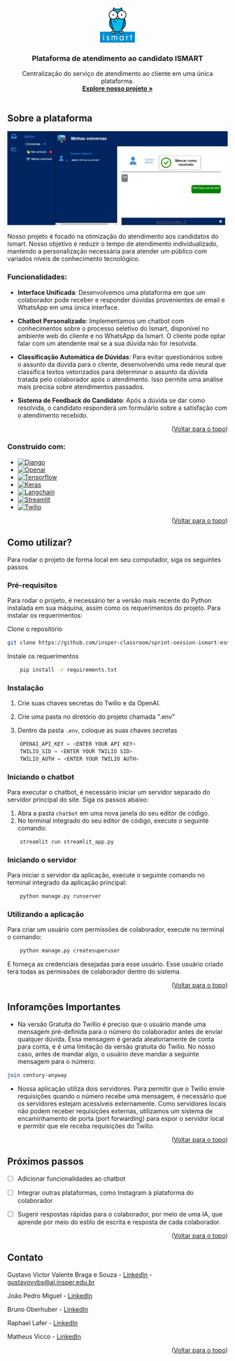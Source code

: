 <!-- Improved compatibility of back to top link: See: https://github.com/othneildrew/Best-README-Template/pull/73 -->
<a name="readme-top"></a>
<!--
*** Thanks for checking out the Best-README-Template. If you have a suggestion
*** that would make this better, please fork the repo and create a pull request
*** or simply open an issue with the tag "enhancement".
*** Don't forget to give the project a star!
*** Thanks again! Now go create something AMAZING! :D
-->



<!-- PROJECT SHIELDS -->
<!--
*** I'm using markdown "reference style" links for readability.
*** Reference links are enclosed in brackets [ ] instead of parentheses ( ).
*** See the bottom of this document for the declaration of the reference variables
*** for contributors-url, forks-url, etc. This is an optional, concise syntax you may use.
*** https://www.markdownguide.org/basic-syntax/#reference-style-links
-->






<!-- PROJECT LOGO -->
<br />
<div align="center">
  <a href="https://github.com/othneildrew/Best-README-Template">
    <img src="atendimento\static\atendimento\img\LOGO-ismart.png" alt="Logo" width="80" height="80">
  </a>

  <h3 align="center">Plataforma de atendimento ao candidato ISMART</h3>

  <p align="center">
    Centralização do serviço de atendimento ao cliente em uma única plataforma.
    <br />
    <a href="https://github.com/othneildrew/Best-README-Template"><strong>Explore nosso projeto »</strong></a>
    <br />
    <br />
    
  </p>
</div>





<!-- ABOUT THE PROJECT -->
## Sobre a plataforma

 <img src="atendimento\static\atendimento\img\printplataforma.png" alt="Logo" >

Nosso projeto é focado na otimização do atendimento aos candidatos do Ismart. Nosso objetivo é reduzir o tempo de atendimento individualizado, mantendo a personalização necessária para atender um público com variados níveis de conhecimento tecnológico. 

### Funcionalidades:
* **Interface Unificada**: Desenvolvemos uma plataforma em que um colaborador pode receber e responder dúvidas provenientes de email e WhatsApp em uma única interface.
  
* **Chatbot Personalizado**: Implementamos um chatbot com conhecimentos sobre o processo seletivo do Ismart, disponível no ambiente web do cliente e no WhatsApp da Ismart. O cliente pode optar falar com um atendente real se a sua dúvida não for resolvida.
* **Classificação Automática de Dúvidas**: Para evitar questionários sobre o assunto da dúvida para o cliente, desenvolvendo uma rede neural que classifica textos vetorizados para determinar o assunto da dúvida tratada pelo colaborador após o atendimento. Isso permite uma análise mais precisa sobre atendimentos passados.

* **Sistema de Feedback do Candidato**: Após a dúvida se dar como resolvida, o candidato responderá um formulário sobre a satisfação com o atendimento recebido. 

<p align="right">(<a href="#readme-top">Voltar para o topo</a>)</p>



### Construído com:



* [![Django][Django]][Django-url]
* [![Openai][Openai]][Openai-url]
* [![Tensorflow][Tensorflow]][Tensorflow-url]
* [![Keras][Keras]][Keras-url]
* [![Langchain][Langchain]][Langchain-url]
* [![Streamlit][Streamlit]][Streamlit-url]
* [![Twilio][Twilio]][Twilio-url]


<p align="right">(<a href="#readme-top">Voltar para o topo</a>)</p>



<!-- GETTING STARTED -->
## Como utilizar?

Para rodar o projeto de forma local em seu computador, siga os seguintes passos

### Pré-requisitos

Para rodar o projeto, é necessário ter a versão mais recente do Python instalada em sua máquina, assim como os requerimentos do projeto. Para instalar os requerimentos:

Clone o repositório
   ```sh
   git clone https://github.com/insper-classroom/sprint-session-ismart-esmeralda
   ```

  Instale os requerimentos
```sh
    pip install -r requirements.txt
  ```

### Instalação 

1. Crie suas chaves secretas do Twilio e da OpenAI.

2. Crie uma pasta no diretório do projeto chamada ".env" 

3. Dentro da pasta `.env`, coloque as suas chaves secretas
```js
    OPENAI_API_KEY = <ENTER YOUR API KEY>
    TWILIO_SID = <ENTER YOUR TWILIO SID>
    TWILIO_AUTH = <ENTER YOUR TWILIO AUTH>
```
### Iniciando o chatbot

Para executar o chatbot, é necessário iniciar um servidor separado do servidor principal do site. Siga os passos abaixo:

1. Abra a pasta ``chatbot`` em uma nova janela do seu editor de código.
2. No terminal integrado do seu editor de código, execute o seguinte comando:
```sh
    streamlit run streamlit_app.py
```
### Iniciando o servidor

Para iniciar o servidor da aplicação, execute o seguinte comando no terminal integrado da aplicação principal:

```sh
    python manage.py runserver
```
### Utilizando a aplicação

Para criar um usuário com permissões de colaborador, execute no terminal o comando:

```sh
    python manage.py createsuperuser
```

E forneça as credenciais desejadas para esse usuário. Esse usuário criado terá todas as permissões de colaborador dentro do sistema.



<p align="right">(<a href="#readme-top">Voltar para o topo</a>)</p>



<!-- USAGE EXAMPLES -->
## Inforamções Importantes

* Na versão Gratuita do Twillio é preciso que o usuário mande uma mensagem pré-definida para o número do colaborador antes de enviar qualquer dúvida. Essa mensagem é gerada aleatoriamente de conta para conta, e é uma limitação da versão gratuita do Twilio. No nosso caso, antes de mandar algo, o usuário deve mandar a seguinte mensagem para o número:
```bash
join century-anyway
```
* Nossa aplicação utiliza dois servidores. Para permitir que o Twilio envie requisições quando o número recebe uma mensagem, é necessário que os servidores estejam acessíveis externamente. Como servidores locais não podem receber requisições externas, utilizamos um sistema de encaminhamento de porta (port forwarding) para expor o servidor local e permitir que ele receba requisições do Twilio.



<p align="right">(<a href="#readme-top">Voltar para o topo</a>)</p>



<!-- ROADMAP -->
## Próximos passos

- [ ] Adicionar funcionalidades ao chatbot
- [ ] Integrar outras plataformas, como Instagram à plataforma do colaborador
- [ ] Sugerir respostas rápidas para o colaborador, por meio de uma IA, que aprende por meio do estilo de escrita e resposta de cada colaborador.



<p align="right">(<a href="#readme-top">Voltar para o topo</a>)</p>



<!-- CONTRIBUTING
## Contributing

Contributions are what make the open source community such an amazing place to learn, inspire, and create. Any contributions you make are **greatly appreciated**.

If you have a suggestion that would make this better, please fork the repo and create a pull request. You can also simply open an issue with the tag "enhancement".
Don't forget to give the project a star! Thanks again!

1. Fork the Project
2. Create your Feature Branch (`git checkout -b feature/AmazingFeature`)
3. Commit your Changes (`git commit -m 'Add some AmazingFeature'`)
4. Push to the Branch (`git push origin feature/AmazingFeature`)
5. Open a Pull Request

<p align="right">(<a href="#readme-top">back to top</a>)</p> -->



<!-- LICENSE -->
<!-- ## License

Distributed under the MIT License. See `LICENSE.txt` for more information.

<p align="right">(<a href="#readme-top">back to top</a>)</p> -->



<!-- CONTACT -->
## Contato

Gustavo Victor Valente Braga e Souza - [LinkedIn](https://www.linkedin.com/in/gustavo-valente-4b865824a/) - gustavovvbs@al.insper.edu.br

João Pedro Miguel - [LinkedIn](https://www.linkedin.com/in/jo%C3%A3o-pedro-a789b42b7/)

Bruno Oberhuber - [LinkedIn](https://www.linkedin.com/in/bruno-oberhuber/)

Raphael Lafer - [LinkedIn](https://www.linkedin.com/in/raphael-lafer-637b5b2bb/)

Matheus Vicco - [LinkedIn](https://www.linkedin.com/in/matheus-vicco-29bb24283/)


<p align="right">(<a href="#readme-top">Voltar para o topo</a>)</p>


<!-- MARKDOWN LINKS & IMAGES -->
<!-- https://www.markdownguide.org/basic-syntax/#reference-style-links -->
[contributors-shield]: https://img.shields.io/github/contributors/othneildrew/Best-README-Template.svg?style=for-the-badge
[contributors-url]: https://github.com/othneildrew/Best-README-Template/graphs/contributors
[forks-shield]: https://img.shields.io/github/forks/othneildrew/Best-README-Template.svg?style=for-the-badge
[forks-url]: https://github.com/othneildrew/Best-README-Template/network/members
[stars-shield]: https://img.shields.io/github/stars/othneildrew/Best-README-Template.svg?style=for-the-badge
[stars-url]: https://github.com/othneildrew/Best-README-Template/stargazers
[issues-shield]: https://img.shields.io/github/issues/othneildrew/Best-README-Template.svg?style=for-the-badge
[issues-url]: https://github.com/othneildrew/Best-README-Template/issues
[license-shield]: https://img.shields.io/github/license/othneildrew/Best-README-Template.svg?style=for-the-badge
[license-url]: https://github.com/othneildrew/Best-README-Template/blob/master/LICENSE.txt
[linkedin-shield]: https://img.shields.io/badge/-LinkedIn-black.svg?style=for-the-badge&logo=linkedin&colorB=555
[linkedin-url]: https://linkedin.com/in/othneildrew
[product-screenshot]: atendimento\static\atendimento\img\printplataforma.png
[Django]: https://img.shields.io/badge/Django-092E20?style=for-the-badge&logo=django&logoColor=white
[Django-url]: https://www.djangoproject.com/
[Openai]: https://img.shields.io/badge/openai-000000?style=for-the-badge&logo=openai&logoColor=white
[Openai-url]: https://openai.com/
[Tensorflow]: https://img.shields.io/badge/TensorFlow-FF6F00?style=for-the-badge&logo=tensorflow&logoColor=white
[Tensorflow-url]: https://www.tensorflow.org/?hl=pt-br
[Keras]: https://img.shields.io/badge/Keras%20-%23D00000.svg?&style=for-the-badge&logo=Keras&logoColor=white
[Keras-url]: https://keras.io/
[Langchain]: https://img.shields.io/badge/langchain-000000?style=for-the-badge&logo=langchain&logoColor=white
[Langchain-url]: https://www.langchain.com/
[Streamlit]: https://img.shields.io/badge/Streamlit-FF4B4B?style=for-the-badge&logo=Streamlit&logoColor=white
[Streamlit-url]: https://streamlit.io/
[Twilio]: https://img.shields.io/badge/Twilio-F22F46?style=for-the-badge&logo=Twilio&logoColor=white
[Twilio-url]: https://www.twilio.com/pt-br
[JQuery.com]: https://img.shields.io/badge/jQuery-0769AD?style=for-the-badge&logo=jquery&logoColor=white
[JQuery-url]: https://jquery.com 